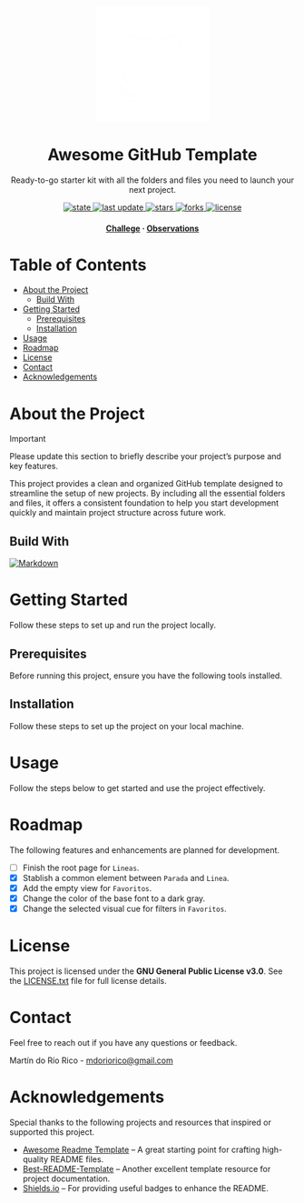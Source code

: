 <div align="center">
  <!--suppress CheckImageSize -->
  <img src="/docs/assets/project-logo.png" alt="logo" width="200" height="auto"/>
  <h1>Awesome GitHub Template</h1>
  <p>
    Ready-to-go starter kit with all the folders and files you need to launch your next project.
  </p>
  <p>
    <a href="">
    <img src="https://img.shields.io/badge/stable-%237ED957?label=status" alt="state" />
    </a>
    <a href="">
      <img src="https://img.shields.io/github/last-commit/Meleagrista/Meleagrista-template-repository" alt="last update" />
    </a>
    <a href="https://github.com/Meleagrista/Meleagrista-template-repository/stargazers">
      <img src="https://img.shields.io/github/stars/Meleagrista/Meleagrista-template-repository" alt="stars" />
    </a>
    <a href="https://github.com/Meleagrista/Meleagrista-template-repository/network/members">
      <img src="https://img.shields.io/github/forks/Meleagrista/Meleagrista-template-repository" alt="forks" />
    </a>
    <a href="https://github.com/Meleagrista/Meleagrista-template-repository/blob/master/LICENSE">
      <img src="https://img.shields.io/github/license/Meleagrista/Meleagrista-template-repository" alt="license" />
    </a>
  </p>

  <h4>
    <a href="https://github.com/Meleagrista/Meleagrista-template-repository/blob/master/docs/CHALLEGE.md">Challege</a>
    <span> · </span>
    <a href="https://github.com/Meleagrista/Meleagrista-template-repository/blob/master/docs/OBSERVATIONS.md">Observations</a>
  </h4>
</div>

# Table of Contents
- [About the Project](#about-the-project)
  - [Build With](#build-with)
- [Getting Started](#getting-started)
  - [Prerequisites](#prerequisites)
  - [Installation](#installation)
 - [Usage](#usage)
- [Roadmap](#roadmap)
- [License](#license)
- [Contact](#contact)
- [Acknowledgements](#acknowledgements)

# About the Project

> [!IMPORTANT]
> Please update this section to briefly describe your project’s purpose and key features.

This project provides a clean and organized GitHub template designed to streamline the setup of new projects. By including all the essential folders and files, it offers a consistent foundation to help you start development quickly and maintain project structure across future work.

## Build With
[![Markdown][markdown-badge]][markdown-url]

# Getting Started
Follow these steps to set up and run the project locally.

## Prerequisites
Before running this project, ensure you have the following tools installed.

## Installation
Follow these steps to set up the project on your local machine.

# Usage
Follow the steps below to get started and use the project effectively.

# Roadmap
The following features and enhancements are planned for development.
- [ ] Finish the root page for `Lineas`.
- [X] Stablish a common element between `Parada` and `Linea`.
- [X] Add the empty view for `Favoritos`.
- [X] Change the color of the base font to a dark gray.
- [X] Change the selected visual cue for filters in `Favoritos`.

<!-- # Contributing
If you have a suggestion that would make this better, please fork the repo and create a pull request. You can also simply open an issue with the tag "enhancement".
Any contributions you make are **greatly appreciated**.

1. Fork the project
2. Create your feature branch.
  ```bash
  git checkout -b feature/AmazingFeature
  ``` 
1. Commit your changes.
  ```bash
  git commit -m 'Add some AmazingFeature'
  ``` 
1. Push to the branch.
  ```bash
  git push origin feature/AmazingFeature
  ``` 
1. Open a pull request

## Contributors
<a href="https://github.com/Meleagrista/py-torrent-crawler/graphs/contributors">
  <img src="https://contrib.rocks/image?repo=Meleagrista/py-torrent-crawler" alt="contrib.rocks image" />
</a> -->


# License
This project is licensed under the **GNU General Public License v3.0**. See the [LICENSE.txt](./LICENSE) file for full license details.

# Contact
Feel free to reach out if you have any questions or feedback.

Martín do Río Rico - [mdoriorico@gmail.com](mailto:mdoriorico@gmail.com)

# Acknowledgements
Special thanks to the following projects and resources that inspired or supported this project.

- [Awesome Readme Template](https://github.com/Louis3797/awesome-readme-template) – A great starting point for crafting high-quality README files.
- [Best-README-Template](https://github.com/othneildrew/Best-README-Template) – Another excellent template resource for project documentation.
- [Shields.io](https://shields.io/) – For providing useful badges to enhance the README.

<!-- Status -->
[experimental]: https://img.shields.io/badge/experimental-%23FFA500?label=status
[stable]: https://img.shields.io/badge/stable-%237ED957?label=status
[unstable]: https://img.shields.io/badge/unstable-%23FF4C4C?label=status
[archived]: https://img.shields.io/badge/archived-%23A0A0A0?label=status

<!-- Badges -->
[markdown-badge]: https://img.shields.io/badge/Markdown-%23000000?style=for-the-badge&logo=Markdown
[markdown-url]: https://www.markdownguide.org/basic-syntax/